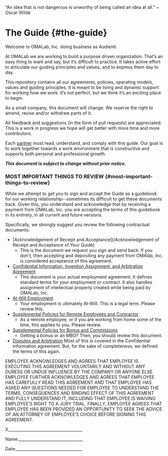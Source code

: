 “An idea that is not dangerous is unworthy of being called an idea at all.” ~ Oscar Wilde

# The Guide {#the-guide}

Welcome to OMALab, Inc. doing business as Audienti.

At OMALab we are working to build a purpose driven organization. That’s an easy thing to want and say, but it’s difficult to practice. It takes active effort to articulate our guiding principles and values, and to express them day to day.

This repository contains all our agreements, policies, operating models, values and guiding principles. It is meant to be living and dynamic support for working how we work. It’s not perfect, but we think it’s an exciting place to begin.

As a small company, this document will change. We reserve the right to amend, revise and/or withdraw parts of it.

All feedback and suggestions \(in the form of pull requests\) are appreciated. This is a work in progress we hope will get better with more time and more contributors.

Each [partner](https://omalab.gitbooks.io/omalab-guide/content/GLOSSARY.html#partner) must read, understand, and comply with this guide. Our goal is to work together towards a work environment that is constructive and supports both personal and professional growth.

_**This document is subject to change without prior notice.**_

### MOST IMPORTANT THINGS TO REVIEW {#most-important-things-to-review}

While we attempt to get you to sign and accept the Guide as a guidebook for our working relationship--sometimes its difficult to get these documents back. Given this, you understand and acknowledge that by receiving a payment from OMALab, Inc. you are accepting the terms of this guidebook in its entirety, in all current and future versions.

Specifically, we strongly suggest you review the following contractual documents:

* [Acknowledgement of Receipt and Acceptance](/Acknowledgement of Receipt and Acceptance of Your Guide)
  * This is the document we request you sign and send back. If you don't, then accepting and depositing any payment from OMAlab, Inc. is considered acceptance of this agreement.
* [Confidential Information, Invention Assignment, and Arbitration Agreement](https://omalab.gitbooks.io/omalab-guide/content/Hiring-Documents/Partner-Proprietary-Information-and-Inventions-Assignment-Agreement.html)
  * This document is your actual employment agreement. It defines standard terms for your employment or contract. It also handles assignment of intellectual property created while being paid by OMALab, Inc.
* [At-Will Employment](https://omalab.gitbooks.io/omalab-guide/content/Employment-Policies/At-Will-Employment.html)
  * Your employment is ultimately At-Will. This is a legal term. Please review this.
* [Supplemental Policies for Remote Employees and Contractor](https://omalab.gitbooks.io/omalab-guide/content/Employment-Policies/supplemental-policies-for-remote-employees-and-contractors.html)
  * As a remote employee, or if you are working from home some of the time, this applies to you. Please review.
* [Supplemental Policies for Bonus and Commissions](https://omalab.gitbooks.io/omalab-guide/content/Employment-Policies/supplemental-policy-for-bonus-commissions-and-other-performance-based-payments.html)
  * Getting a bonus or an MBO? Then, you should review this document.
* [Disputes and Arbitration](https://omalab.gitbooks.io/omalab-guide/content/Employment-Policies/disputes-and-arbitration.html)
  Most of this is covered in the Confidential information agreement. But, for the sake of completeness, we defined the terms of this again.

EMPLOYEE ACKNOWLEDGES AND AGREES THAT EMPLOYEE IS EXECUTING THIS AGREEMENT VOLUNTARILY AND WITHOUT ANY DURESS OR UNDUE INFLUENCE BY THE COMPANY OR ANYONE ELSE. EMPLOYEE FURTHER ACKNOWLEDGES AND AGREES THAT EMPLOYEE HAS CAREFULLY READ THIS AGREEMENT AND THAT EMPLOYEE HAS ASKED ANY QUESTIONS NEEDED FOR EMPLOYEE TO UNDERSTAND THE TERMS, CONSEQUENCES AND BINDING EFFECT OF THIS AGREEMENT AND FULLY UNDERSTAND IT, INCLUDING THAT EMPLOYEE IS WAIVING EMPLOYEE’S RIGHT TO A JURY TRIAL. FINALLY, EMPLOYEE AGREES THAT EMPLOYEE HAS BEEN PROVIDED AN OPPORTUNITY TO SEEK THE ADVICE OF AN ATTORNEY OF EMPLOYEE’S CHOICE BEFORE SIGNING THIS AGREEMENT.

X\_\_\_\_\_\_\_\_\_\_\_\_\_\_\_\_\_\_\_\_\_\_\_\_\_\_\_\_\_\_\_\_\_\_\_\_\_

Name:\_\_\_\_\_\_\_\_\_\_\_\_\_\_\_\_\_\_\_\_\_\_\_\_\_\_\_\_\_\_\_\_

Date:\_\_\_\_\_\_\_\_\_\_\_\_\_\_\_\_\_\_\_\_\_\_\_\_\_\_\_\_\_\_\_\_\_

